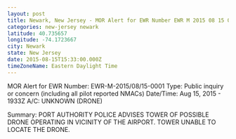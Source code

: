 ```yaml
---
layout: post
title: Newark, New Jersey - MOR Alert for EWR Number EWR M 2015 08 15 0001 Type Public inquiry or
categories: new-jersey newark
latitude: 40.735657
longitude: -74.1723667
city: Newark
state: New Jersey
date: 2015-08-15T15:33:00.000Z
timeZoneName: Eastern Daylight Time
---
```


MOR Alert for EWR
Number: EWR-M-2015/08/15-0001
Type: Public inquiry or concern (including all pilot reported NMACs)
Date/Time: Aug 15, 2015 - 1933Z
A/C: UNKNOWN (DRONE)

Summary: PORT AUTHORITY POLICE ADVISES TOWER OF POSSIBLE DRONE OPERATING IN VICINITY OF THE AIRPORT. TOWER UNABLE TO LOCATE THE DRONE.
